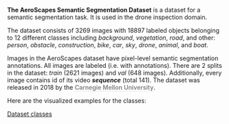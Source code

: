 **The AeroScapes Semantic Segmentation Dataset** is a dataset for a semantic segmentation task. It is used in the drone inspection domain. 

The dataset consists of 3269 images with 18897 labeled objects belonging to 12 different classes including *background*, *vegetation*, *road*, and other: *person*, *obstacle*, *construction*, *bike*, *car*, *sky*, *drone*, *animal*, and *boat*.

Images in the AeroScapes dataset have pixel-level semantic segmentation annotations. All images are labeled (i.e. with annotations). There are 2 splits in the dataset: *train* (2621 images) and *val* (648 images). Additionally, every image contains id of its video ***sequence*** (total 141). The dataset was released in 2018 by the <span style="font-weight: 600; color: grey; border-bottom: 1px dashed #d3d3d3;">Carnegie Mellon University</span>.

Here are the visualized examples for the classes:

[Dataset classes](https://github.com/dataset-ninja/aeroscapes/raw/main/visualizations/classes_preview.webm)
